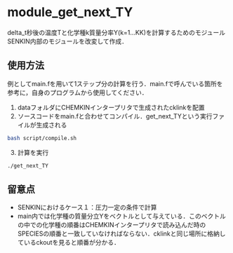 # module_get_next_TY
delta_t秒後の温度Tと化学種k質量分率Y(k=1...KK)を計算するためのモジュール  
SENKIN内部のモジュールを改変して作成．  
## 使用方法
例としてmain.fを用いて1ステップ分の計算を行う．main.fで呼んでいる箇所を参考に，自身のプログラムから使用してください．
1. dataフォルダにCHEMKINインタープリタで生成されたcklinkを配置
2. ソースコードをmain.fと合わせてコンパイル．get_next_TYという実行ファイルが生成される
```bash
bash script/compile.sh
```
3. 計算を実行
```bash
./get_next_TY
```

## 留意点
- SENKINにおけるケース１：圧力一定の条件で計算
- main内では化学種の質量分立Yをベクトルとして与えている．このベクトルの中での化学種の順番はCHEMKINインタープリタで読み込んだ時のSPECIESの順番と一致していなければならない．cklinkと同じ場所に格納しているckoutを見ると順番が分かる．
